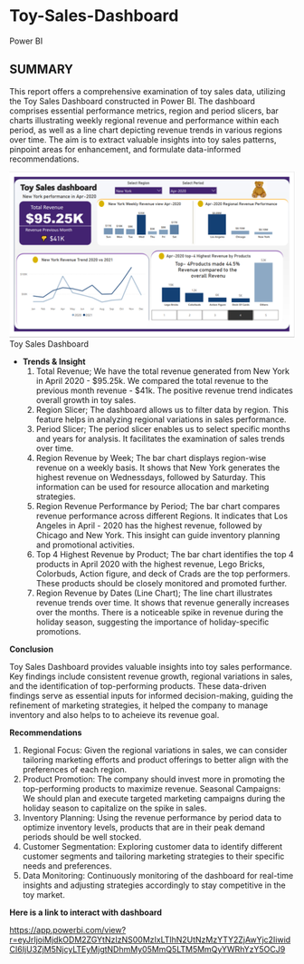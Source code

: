 # Toy-Sales-Dashboard
Power BI
## SUMMARY
This report offers a comprehensive examination of toy sales data, utilizing the Toy Sales Dashboard constructed in Power BI. The dashboard comprises essential performance metrics, region and period slicers, bar charts illustrating weekly regional revenue and performance within each period, as well as a line chart depicting revenue trends in various regions over time. The aim is to extract valuable insights into toy sales patterns, pinpoint areas for enhancement, and formulate data-informed recommendations.

![](https://github.com/AdesanmiOjo/Toy-Sales-Dashboard/blob/main/Toy%20sales%20dashboard.PNG)
Toy Sales Dashboard
- **Trends & Insight**
   1. Total Revenue;
We have the total revenue generated from New York in April 2020 - $95.25k. We compared the total revenue to the previous month revenue - $41k. The positive revenue trend indicates overall growth in toy sales.
   2. Region Slicer;
The dashboard allows us to filter data by region. This feature helps in analyzing regional variations in sales performance.
   3. Period Slicer;
The period slicer enables us to select specific months and years for analysis. It facilitates the examination of sales trends over time.
   4. Region Revenue by Week;
The bar chart displays region-wise revenue on a weekly basis. It shows that New York generates the highest revenue on Wednessdays, followed by Saturday.
This information can be used for resource allocation and marketing strategies.
   5. Region Revenue Performance by Period;
The bar chart compares revenue performance across different Regions. It indicates that Los Angeles in April - 2020 has the highest revenue, followed by Chicago and New York.
This insight can guide inventory planning and promotional activities.
   6. Top 4 Highest Revenue by Product;
The bar chart identifies the top 4 products in April 2020  with the highest revenue, Lego Bricks, Colorbuds, Action figure, and deck of Crads are the top performers. These products should be closely monitored and promoted further.
   7. Region Revenue by Dates (Line Chart);
The line chart illustrates revenue trends  over time.
It shows that revenue generally increases over the months.
There is a noticeable spike in revenue during the holiday season, suggesting the importance of holiday-specific promotions.

**Conclusion**

Toy Sales Dashboard provides valuable insights into toy sales performance. Key findings include consistent revenue growth, regional variations in sales, and the identification of top-performing products. These data-driven findings serve as essential inputs for informed decision-making, guiding the refinement of marketing strategies, it helped the company to manage inventory and also helps to to acheieve its revenue goal.

**Recommendations**

   1. Regional Focus: Given the regional variations in sales, we can consider tailoring marketing efforts and product offerings to better align with the preferences of each region.
   2. Product Promotion: The company should invest more in promoting the top-performing products to maximize revenue.
Seasonal Campaigns: We should plan and execute targeted marketing campaigns during the holiday season to capitalize on the spike in sales.
   3. Inventory Planning: Using the revenue performance by period data to optimize inventory levels, products that are in their peak demand periods should be well stocked.
   4. Customer Segmentation: Exploring customer data to identify different customer segments and tailoring marketing strategies to their specific needs and preferences.
   5. Data Monitoring: Continuously monitoring of the dashboard for real-time insights and adjusting strategies accordingly to stay competitive in the toy market.

**Here is a link to interact with dashboard**

https://app.powerbi.com/view?r=eyJrIjoiMjdkODM2ZGYtNzIzNS00MzIxLTlhN2UtNzMzYTY2ZjAwYjc2IiwidCI6IjU3ZjM5NjcyLTEyMjgtNDhmMy05MmQ5LTM5MmQyYWRhYzY5OCJ9
